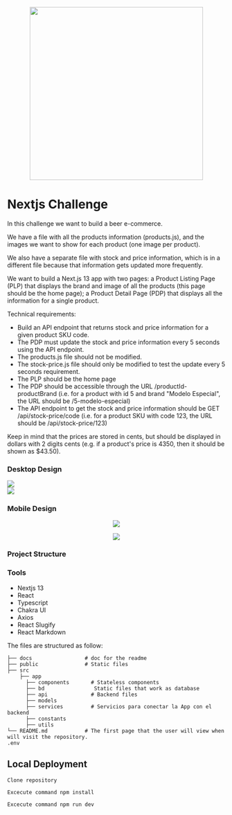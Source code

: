 
<p align="center">
    <img width="400" src="https://www.minutentag.com/build/icons/logo-blanco.b2802349.svg">
   </p>

# Nextjs Challenge

In this challenge we want to build a beer e-commerce.

We have a file with all the products information (products.js), and the images we want to show for each product (one image per product).

We also have a separate file with stock and price information, which is in a different file because that information gets updated more frequently.

We want to build a Next.js 13 app with two pages: a Product Listing Page (PLP) that displays the brand and image of all the products (this page should be the home page); a Product Detail Page (PDP) that displays all the information for a single product.

Technical requirements:
 - Build an API endpoint that returns stock and price information for a given product SKU code.
 - The PDP must update the stock and price information every 5 seconds using the API endpoint.
 - The products.js file should not be modified.
 - The stock-price.js file should only be modified to test the update every 5 seconds requirement.
 - The PLP should be the home page
 - The PDP should be accessible through the URL /productId-productBrand (i.e. for a product with id 5 and brand "Modelo Especial", the URL should be /5-modelo-especial)
 - The API endpoint to get the stock and price information should be GET /api/stock-price/code (i.e. for a product SKU with code 123, the URL should be /api/stock-price/123)

Keep in mind that the prices are stored in cents, but should be displayed in dollars with 2 digits cents (e.g. if a product's price is 4350, then it should be shown as $43.50).


### Desktop Design

<div>
  <img src="./docs/screenshot-1.png">
</div>

<div>
  <img src="./docs/screenshot desktop detail.png">
</div>



### Mobile Design

<p align="center">
  <img src="./docs/mobile.png">
</p>

<p align="center">
  <img src="./docs/detail mobile.png">
</p>


### Project Structure

### Tools
- Nextjs 13
- React
- Typescript
- Chakra UI
- Axios
- React Slugify
- React Markdown

The files are structured as follow:

    ├── docs                 # doc for the readme
    ├── public               # Static files
    ├── src
        ├── app
          ├── components       # Stateless components
          ├── bd                Static files that work as database
          ├── api              # Backend files
          ├── models
          ├── services         # Servicios para conectar la App con el backend
          ├── constants
          ├── utils
    └── README.md            # The first page that the user will view when will visit the repository.
    .env
    

 
   
## Local Deployment
```
Clone repository

Excecute command npm install

Excecute command npm run dev
```

